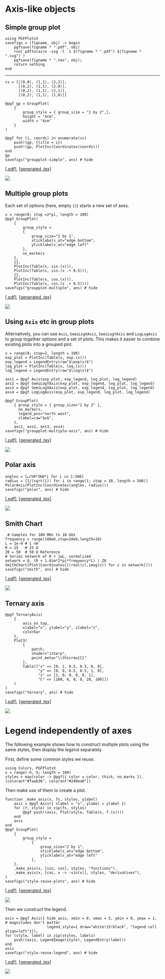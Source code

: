 # Axis-like objects

## Simple group plot

```@setup pgf
using PGFPlotsX
savefigs = (figname, obj) -> begin
    pgfsave(figname * ".pdf", obj)
    run(`pdftocairo -svg -l  1 $(figname * ".pdf") $(figname * ".svg")`)
    pgfsave(figname * ".tex", obj);
    return nothing
end
```
------------------------

```@example pgf
cs = [[(0,0), (1,1), (2,2)],
      [(0,2), (1,1), (2,0)],
      [(0,2), (1,1), (2,1)],
      [(0,2), (1,1), (1,0)]]

@pgf gp = GroupPlot(
    {
        group_style = { group_size = "2 by 2",},
        height = "4cm",
        width = "4cm"
    }
)

@pgf for (i, coords) in enumerate(cs)
    push!(gp, {title = i})
    push!(gp, PlotInc(Coordinates(coords)))
end
gp
savefigs("groupplot-simple", ans) # hide
```

[\[.pdf\]](groupplot-simple.pdf), [\[generated .tex\]](groupplot-simple.tex)

![](groupplot-simple.svg)

## Multiple group plots

Each set of options (here, empty `{}`) starts a new set of axes.

```@example pgf
x = range(0; stop =2*pi, length = 100)
@pgf GroupPlot(
    {
        group_style =
        {
            group_size="2 by 1",
            xticklabels_at="edge bottom",
            yticklabels_at="edge left"
        },
        no_markers
    },
    {},
    PlotInc(Table(x, sin.(x))),
    PlotInc(Table(x, sin.(x .+ 0.5))),
    {},
    PlotInc(Table(x, cos.(x))),
    PlotInc(Table(x, cos.(x .+ 0.5))))
savefigs("groupplot-multiple", ans) # hide
```

[\[.pdf\]](groupplot-multiple.pdf), [\[generated .tex\]](groupplot-multiple.tex)

![](groupplot-multiple.svg)

## Using `Axis` etc in group plots

Alternatively, you can use `Axis`, `SemiLogXAxis`, `SemiLogYAxis` and `LogLogAxis` to group together options and a set of plots. This makes it easier to combine existing plots into a grouped plot.

```@example pgf
x = range(0; stop=2, length = 100)
exp_plot = PlotInc(Table(x, exp.(x)))
exp_legend = LegendEntry(raw"$\exp(x)$")
log_plot = PlotInc(Table(x, log.(x)))
log_legend = LegendEntry(raw"$\log(x)$")

axs1 = @pgf Axis(exp_plot, exp_legend, log_plot, log_legend)
axs2 = @pgf SemiLogYAxis(exp_plot, exp_legend, log_plot, log_legend)
axs3 = @pgf SemiLogXAxis(exp_plot, exp_legend, log_plot, log_legend)
axs4 = @pgf LogLogAxis(exp_plot, exp_legend, log_plot, log_legend)

@pgf GroupPlot(
    { group_style = { group_size="2 by 2" },
      no_markers,
      legend_pos="north west",
      xlabel=raw"$x$",
    },
    axs1, axs2, axs3, axs4)
savefigs("groupplot-multiple-axis", ans) # hide
```

[\[.pdf\]](groupplot-multiple-axis.pdf), [\[generated .tex\]](groupplot-multiple-axis.tex)

![](groupplot-multiple-axis.svg)

## Polar axis

```@example pgf
angles = [ℯ/50*360*i for i in 1:500]
radius = [1/(sqrt(i)) for i in range(1; stop = 10, length = 500)]
PolarAxis(PlotInc(Coordinates(angles, radius)))
savefigs("polar", ans) # hide
```

[\[.pdf\]](polar.pdf), [\[generated .tex\]](polar.tex)

![](polar.svg)

## Smith Chart

```@example pgf
 # Samples for 100 MHz to 10 GHz
frequency = range(100e6,stop=10e9,length=10)
L = 1e-9 # 1 nH
R = 25   # 25 Ω
Z0 = 50  # 50 Ω Reference
# Series network of R + jωL, normalized
network = @. (R + 1.0im*2*pi*frequency*L) / Z0
SmithChart(Plot(Coordinates([(real(z),imag(z)) for z in network])))
savefigs("smith", ans) # hide
```

[\[.pdf\]](smith.pdf), [\[generated .tex\]](smith.tex)

![](smith.svg)

## Ternary axis

```@example pgf
@pgf TernaryAxis(
    {
        axis_on_top,
        xlabel="x", ylabel="y", zlabel="z",
        colorbar
    },
    Plot3(
        {
            patch,
            shader="interp",
            point_meta="\\thisrow{C}"
        },
        Table(["x" => [0, 1, 0.5, 0.5, 0, 0],
               "y" => [0, 0, 0.5, 0.5, 1, 0],
               "z" => [1, 0, 0, 0, 0, 1],
               "C" => [100, 0, 0, 0, 20, 100]])
    )
)
savefigs("ternary", ans) # hide
```

[\[.pdf\]](ternary.pdf), [\[generated .tex\]](ternary.tex)

![](ternary.svg)

# Legend independently of axes

The following example shows how to construct multiple plots using the same styles, then display the legend separately.

First, define some common styles we reuse.
```@example pgf
using Colors, PGFPlotsX
x = range(-π, π; length = 100)
styles = map(color -> @pgf({ color = color, thick, no_marks }), [colorant"#faab36", colorant"#249ea0"])
```

Then make use of them to create a plot.
```@example pgf
function _make_axis(x, fs, styles, ylabel)
    axis = @pgf Axis({ xlabel = "x", ylabel = ylabel })
    for (f, style) in zip(fs, styles)
        @pgf push!(axis, Plot(style, Table(x, f.(x))))
    end
    axis
end
@pgf GroupPlot(
    {
        group_style =
            {
                group_size="2 by 1",
                xticklabels_at="edge bottom",
                yticklabels_at="edge left"
            },
    },
    _make_axis(x, [sin, cos], styles, "functions"),
    _make_axis(x, [cos, x -> -sin(x)], styles, "derivatives"),
)
savefigs("style-reuse-plots", ans) # hide
```

[\[.pdf\]](style-reuse-plots.pdf), [\[generated .tex\]](style-reuse-plots.tex)

![](style-reuse-plots.svg)

Then we construct the legend.
```@example pgf
axis = @pgf Axis({ hide_axis, xmin = 0, xmax = 5, ymin = 0, ymax = 1, # magnitudes don't matter
                   legend_style={ draw="white!15!black", "legend cell align=left"}});
for (style, label) in zip(styles, labels)
    push!(axis, LegendImage(style), LegendEntry(label))
end
axis
savefigs("style-reuse-legend", ans) # hide
```

[\[.pdf\]](style-reuse-legend.pdf), [\[generated .tex\]](style-reuse-legend.tex)

![](style-reuse-legend.svg)
